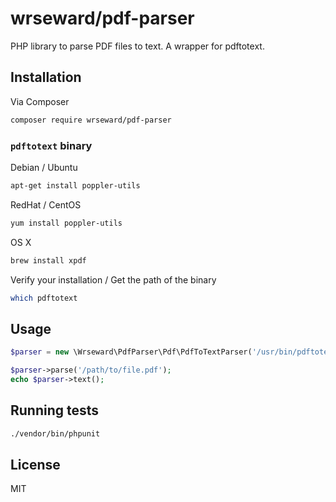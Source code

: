 # wrseward/pdf-parser

PHP library to parse PDF files to text. A wrapper for pdftotext.

## Installation

Via Composer

```bash
composer require wrseward/pdf-parser
```

### `pdftotext` binary

Debian / Ubuntu

```bash
apt-get install poppler-utils
```

RedHat / CentOS

```bash
yum install poppler-utils
```

OS X

```bash
brew install xpdf
```

Verify your installation / Get the path of the binary

```bash
which pdftotext
```

## Usage

```php
$parser = new \Wrseward\PdfParser\Pdf\PdfToTextParser('/usr/bin/pdftotext');

$parser->parse('/path/to/file.pdf');
echo $parser->text();
```

## Running tests

```bash
./vendor/bin/phpunit
```

## License

MIT
